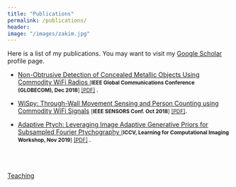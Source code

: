 ```yaml
---
title: "Publications"
permalink: /publications/
header:
image: "/images/zakim.jpg"
---
```




Here is a list of my publications. You may want to visit my <a href="https://scholar.google.com/citations?user=6SO2wqUAAAAJ&hl=en" target="_blank">Google Scholar</a> profile page.

*  <a href=" https://ieeexplore.ieee.org/abstract/document/8647871" target="_blank"> Non-Obtrusive Detection of Concealed Metallic Objects Using Commodity WiFi Radios </a> <small>[**IEEE Global Communications Conference (GLOBECOM), Dec 2018**] <a href="https://asif-hanif.github.io/_pages/GLOBCOMM2018.pdf" target="_blank">[PDF]</a> </small> .



* <a href="https://ieeexplore.ieee.org/abstract/document/8589770" target="_blank">WiSpy: Through-Wall Movement Sensing and Person Counting using Commodity WiFi Signals</a> <small>[**IEEE SENSORS Conf. Oct 2018**] <a href="https://asif-hanif.github.io/_pages/SENSORS2018.pdf" target="_blank">[PDF]</a></small>. 

  

* <a href="http://openaccess.thecvf.com/content_ICCVW_2019/html/LCI/Shamshad_Adaptive_Ptych_Leveraging_Image_Adaptive_Generative_Priors_for_Subsampled_Fourier_ICCVW_2019_paper.html " target="_blank"> Adaptive Ptych: Leveraging Image Adaptive Generative Priors for Subsampled Fourier Ptychography </a>  <small>[**ICCV, Learning for Computational Imaging Workshop, Nov 2019**] <a href="https://asif-hanif.github.io/_pages/ICCV2019.pdf" target="_blank">[PDF]</a> </small>.



<br />
<br />
<br />
<a href="/teaching/">Teaching</a>
